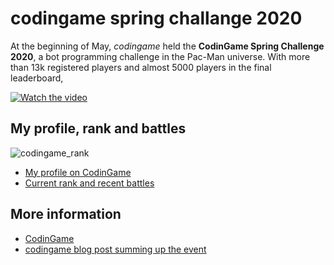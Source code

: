 # codingame spring challange 2020

At the beginning of May, *codingame* held the **CodinGame Spring Challenge 2020**, a bot programming challenge in the Pac-Man universe. With more than 13k registered players and almost 5000 players in the final leaderboard,

[![Watch the video](https://img.youtube.com/vi/63iMGOS6_u0/maxresdefault.jpg)](https://youtu.be/63iMGOS6_u0)


## My profile, rank and battles

![codingame_rank](https://user-images.githubusercontent.com/1570963/84146044-ea1c8800-aa52-11ea-9fd1-7141183e04fa.jpg)


- [My profile on CodinGame](https://www.codingame.com/profile/eaac5ef5173f3625d1d0d0ee3d2899760331283)
- [Current rank and recent battles](https://www.codingame.com/contests/spring-challenge-2020/leaderboard/global?column=keyword&value=DominikSipowicz)

## More information
- [CodinGame](https://www.codingame.com/)
- [codingame blog post summing up the event](https://www.codingame.com/blog/spring-challenge-2020)
